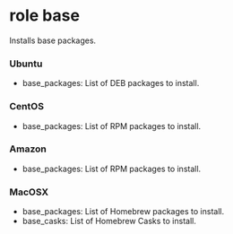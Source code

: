 # role base

Installs base packages.

### Ubuntu

* base_packages: List of DEB packages to install.

### CentOS

* base_packages: List of RPM packages to install.

### Amazon

* base_packages: List of RPM packages to install.

### MacOSX

* base_packages: List of Homebrew packages to install.
* base_casks: List of Homebrew Casks to install.
